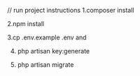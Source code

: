 // run project instructions 
1.composer install

2.npm install

3.cp .env.example .env and

4. php artisan key:generate

5. php artisan migrate


